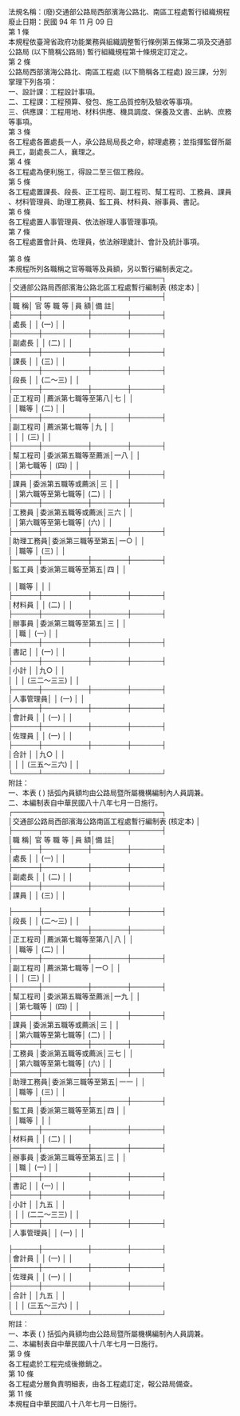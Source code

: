 法規名稱：(廢)交通部公路局西部濱海公路北、南區工程處暫行組織規程  
廢止日期：民國 94 年 11 月 09 日  
第 1 條  
本規程依臺灣省政府功能業務與組織調整暫行條例第五條第二項及交通部  
公路局 (以下簡稱公路局) 暫行組織規程第十條規定訂定之。  
第 2 條  
公路局西部濱海公路北、南區工程處 (以下簡稱各工程處) 設三課，分別  
掌理下列各項：  
一、設計課：工程設計事項。  
二、工程課：工程預算、發包、施工品質控制及驗收等事項。  
三、供應課：工程用地、材料供應、機具調度、保養及文書、出納、庶務  
等事項。  
第 3 條  
各工程處各置處長一人，承公路局局長之命，綜理處務；並指揮監督所屬  
員工，副處長二人，襄理之。  
第 4 條  
各工程處為便利施工，得設二至三個工務段。  
第 5 條  
各工程處置課長、段長、正工程司、副工程司、幫工程司、工務員、課員  
、材料管理員、助理工務員、監工員、材料員、辦事員、書記。  
第 6 條  
各工程處置人事管理員、依法辦理人事管理事項。  
第 7 條  
各工程處置會計員、佐理員，依法辦理歲計、會計及統計事項。  


第 8 條  
本規程所列各職稱之官等職等及員額，另以暫行編制表定之。  
┌──────────────────────────────┐  
│交通部公路局西部濱海公路北區工程處暫行編制表 (核定本) │  
├─────┬─────────┬───────┬──────┤  
│職 稱│ 官 等 職 等 │員 額│備 註│  
├─────┼─────────┼───────┼──────┤  
│處長 │ │ (一) │ │  
├─────┼─────────┼───────┼──────┤  
│副處長 │ │ (二) │ │  
├─────┼─────────┼───────┼──────┤  
│課長 │ │ (三) │ │  
├─────┼─────────┼───────┼──────┤  
│段長 │ │ (二～三) │ │  
├─────┼─────────┼───────┼──────┤  
│正工程司 │薦派第七職等至第八│七 │ │  
│ │職等 │ (二) │ │  
├─────┼─────────┼───────┼──────┤  
│副工程司 │薦派第七職等 │九 │ │  
│ │ │ (三) │ │  
├─────┼─────────┼───────┼──────┤  
│幫工程司 │委派第五職等至薦派│一八 │ │  
│ │第七職等 │ (四) │ │  
├─────┼─────────┼───────┼──────┤  
│課員 │委派第五職等或薦派│三 │ │  
│ │第六職等至第七職等│ (二) │ │  
├─────┼─────────┼───────┼──────┤  
│工務員 │委派第五職等或薦派│三六 │ │  
│ │第六職等至第七職等│ (六) │ │  
├─────┼─────────┼───────┼──────┤  
│助理工務員│委派第三職等至第五│一○ │ │  
│ │職等 │ (三) │ │  
├─────┼─────────┼───────┼──────┤  
│監工員 │委派第三職等至第五│四 │ │  


│ │職等 │ │ │  
├─────┼─────────┼───────┼──────┤  
│材料員 │ │ (二) │ │  
├─────┼─────────┼───────┼──────┤  
│辦事員 │委派第三職等至第五│三 │ │  
│ │職 │ (一) │ │  
├─────┼─────────┼───────┼──────┤  
│書記 │ │ (一) │ │  
├─────┼─────────┼───────┼──────┤  
│小計 │ │九○ │ │  
│ │ │ (三二～三三) │ │  
├─────┼─────────┼───────┼──────┤  
│人事管理員│ │ (一) │ │  
├─────┼─────────┼───────┼──────┤  
│會計員 │ │ (一) │ │  
├─────┼─────────┼───────┼──────┤  
│佐理員 │ │ (一) │ │  
├─────┼─────────┼───────┼──────┤  
│合計 │ │九○ │ │  
│ │ │ (三五～三六) │ │  
└─────┴─────────┴───────┴──────┘  
附註：  
一、本表 ( ) 括弧內員額均由公路局暨所屬機構編制內人員調兼。  
二、本編制表自中華民國八十八年七月一日施行。  
┌──────────────────────────────┐  
│交通部公路局西部濱海公路南區工程處暫行編制表 (核定本) │  
├─────┬─────────┬───────┬──────┤  
│職 稱│ 官 等 職 等 │員 額│備 註│  
├─────┼─────────┼───────┼──────┤  
│處長 │ │ (一) │ │  
├─────┼─────────┼───────┼──────┤  
│副處長 │ │ (二) │ │  
├─────┼─────────┼───────┼──────┤  
│課員 │ │ (三) │ │  


├─────┼─────────┼───────┼──────┤  
│段長 │ │ (二～三) │ │  
├─────┼─────────┼───────┼──────┤  
│正工程司 │薦派第七職等至第八│八 │ │  
│ │職等 │ (二) │ │  
├─────┼─────────┼───────┼──────┤  
│副工程司 │薦派第七職等 │一○ │ │  
│ │ │ (三) │ │  
├─────┼─────────┼───────┼──────┤  
│幫工程司 │委派第五職等至薦派│一九 │ │  
│ │第七職等 │ (四) │ │  
├─────┼─────────┼───────┼──────┤  
│課員 │委派第五職等或薦派│三 │ │  
│ │第六職等至第七職等│ (二) │ │  
├─────┼─────────┼───────┼──────┤  
│工務員 │委派第五職等或薦派│三七 │ │  
│ │第六職等至第七職等│ (六) │ │  
├─────┼─────────┼───────┼──────┤  
│助理工務員│委派第三職等至第五│一一 │ │  
│ │職等 │ (三) │ │  
├─────┼─────────┼───────┼──────┤  
│監工員 │委派第三職等至第五│四 │ │  
│ │職等 │ │ │  
├─────┼─────────┼───────┼──────┤  
│材料員 │ │ (二) │ │  
├─────┼─────────┼───────┼──────┤  
│辦事員 │委派第三職等至第五│三 │ │  
│ │職 │ (一) │ │  
├─────┼─────────┼───────┼──────┤  
│書記 │ │ (一) │ │  
├─────┼─────────┼───────┼──────┤  
│小計 │ │九五 │ │  
│ │ │ (二二～三三) │ │  
├─────┼─────────┼───────┼──────┤  
│人事管理員│ │ (一) │ │  


├─────┼─────────┼───────┼──────┤  
│會計員 │ │ (一) │ │  
├─────┼─────────┼───────┼──────┤  
│佐理員 │ │ (一) │ │  
├─────┼─────────┼───────┼──────┤  
│合計 │ │九五 │ │  
│ │ │ (三五～三六) │ │  
└─────┴─────────┴───────┴──────┘  
附註：  
一、本表 ( ) 括弧內員額均由公路局暨所屬機構編制內人員調兼。  
二、本編制表自中華民國八十八年七月一日施行。  
第 9 條  
各工程處於工程完成後撤銷之。  
第 10 條  
各工程處分層負責明細表，由各工程處訂定，報公路局備查。  
第 11 條  
本規程自中華民國八十八年七月一日施行。  


